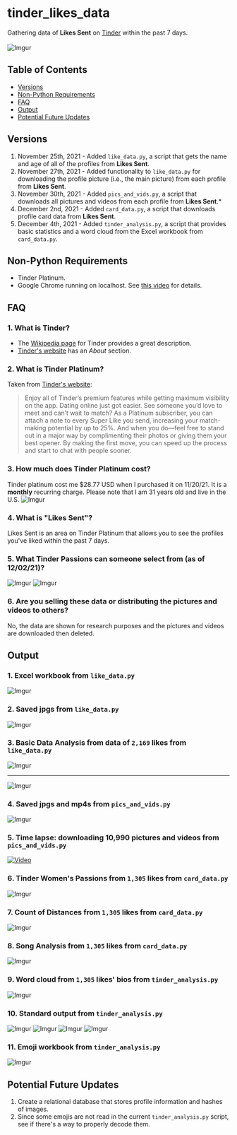 # tinder_likes_data
Gathering data of **Likes Sent** on [Tinder](https://tinder.com/) within the past 7 days. <br><br>
![Imgur](https://imgur.com/hSVjccD.jpg)

## Table of Contents
- [Versions](#versions)
- [Non-Python Requirements](#non-python-requirements)
- [FAQ](#faq)
- [Output](#output)
- [Potential Future Updates](#potential-future-updates)

## Versions
1. November 25th, 2021 - Added `like_data.py`, a script that gets the name and age of all of the profiles from **Likes Sent**.
2. November 27th, 2021 - Added functionality to `like_data.py` for downloading the profile picture (i.e., the main picture) from each profile from **Likes Sent**.
3. November 30th, 2021 - Added `pics_and_vids.py`, a script that downloads all pictures and videos from each profile from **Likes Sent**.*
4. December 2nd, 2021 - Added `card_data.py`, a script that downloads profile card data from **Likes Sent**.
5. December 4th, 2021 - Added `tinder_analysis.py`, a script that provides basic statistics and a word cloud from the Excel workbook from `card_data.py`.

## Non-Python Requirements
- Tinder Platinum.
- Google Chrome running on localhost. See [this video](https://youtu.be/FVumnHy5Tzo) for details.

## FAQ
### 1. What is Tinder?
- The [Wikipedia page](https://en.wikipedia.org/wiki/Tinder_(app)) for Tinder provides a great description.
- [Tinder's website](https://tinder.com/about-tinder) has an *About* section.

### 2. What is Tinder Platinum?
Taken from [Tinder's website](https://tinder.com/feature/platinum):
> Enjoy all of Tinder’s premium features while getting maximum visibility on the app. Dating online just got easier. See someone you’d love to meet and can’t wait to match? As a Platinum subscriber, you can attach a note to every Super Like you send, increasing your match-making potential by up to 25%. And when you do—feel free to stand out in a major way by complimenting their photos or giving them your best opener. By making the first move, you can speed up the process and start to chat with people sooner.

### 3. How much does Tinder Platinum cost?
Tinder platinum cost me $28.77 USD when I purchased it on 11/20/21. It is a **monthly** recurring charge. Please note that I am 31 years old and live in the U.S.
![Imgur](https://imgur.com/x7R0ruB.jpg)

### 4. What is "Likes Sent"?
Likes Sent is an area on Tinder Platinum that allows you to see the profiles you've liked within the past 7 days.

### 5. What Tinder Passions can someone select from (as of 12/02/21)?
![Imgur](https://imgur.com/3d1hBA8.jpg)
![Imgur](https://imgur.com/7uwIFnM.jpg)

### 6. Are you selling these data or distributing the pictures and videos to others?
No, the data are shown for research purposes and the pictures and videos are downloaded then deleted.

## Output
### 1. Excel workbook from `like_data.py`
![Imgur](https://imgur.com/6WjLKCs.jpg)

### 2. Saved jpgs from `like_data.py`
![Imgur](https://imgur.com/gD7bIJ4.jpg)

### 3. Basic Data Analysis from data of `2,169` likes from `like_data.py`
![Imgur](https://i.imgur.com/IbCubjv.png)
***
![Imgur](https://i.imgur.com/0Bhshd2.png)

### 4. Saved jpgs and mp4s from `pics_and_vids.py`
![Imgur](https://imgur.com/DjmsSP6.jpg)

### 5. Time lapse: downloading 10,990 pictures and videos from `pics_and_vids.py`
[![Video](http://img.youtube.com/vi/ZWvZJnCau0s/0.jpg)](https://www.youtube.com/watch?v=ZWvZJnCau0s "Tinder Time Lapse")

### 6. Tinder Women's Passions from `1,305` likes from `card_data.py`
![Imgur](https://imgur.com/WPltmKJ.jpg)

### 7. Count of Distances from `1,305` likes from `card_data.py`
![Imgur](https://imgur.com/cyTA2nO.jpg)

### 8. Song Analysis from `1,305` likes from `card_data.py`
![Imgur](https://imgur.com/VotItmm.jpg)

### 9. Word cloud from `1,305` likes' bios from `tinder_analysis.py`
![Imgur](https://imgur.com/Ev2Yud3.jpg)

### 10. Standard output from `tinder_analysis.py`
![Imgur](https://imgur.com/fy9ItA6.jpg)
![Imgur](https://imgur.com/OWIYa6R.jpg)
![Imgur](https://imgur.com/H1gP5st.jpg)
![Imgur](https://imgur.com/5t5Qt63.jpg)

### 11. Emoji workbook from `tinder_analysis.py`
![Imgur](https://imgur.com/YbWLuR3.jpg)

## Potential Future Updates
1. Create a relational database that stores profile information and hashes of images.
2. Since some emojis are not read in the current `tinder_analysis.py` script, see if there's a way to properly decode them.
